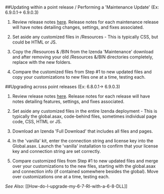##Updating within a point release / Performing a 'Maintenance Update' (Ex: 6.9.0.1-> 6.9.0.3)

1) Review release notes [here](http://wiki.izenda.us/Release-Notes). Release notes for each maintenance release will have notes detailing changes, settings, and fixes associated.

2) Set aside any customized files in /Resources - This is typically CSS, but could be HTML or JS.

3) Copy the /Resources & /BIN from the Izenda 'Maintenance' download and after removing your old /Resources &/BIN directories completely, replace with the new folders.

4) Compare the customized files from Step #1 to new updated files and copy your customizations to new files one at a time, testing each.


##Upgrading across point releases (Ex: 6.8.0.1-> 6.9.0.3)

1) Review release notes [here](http://wiki.izenda.us/Release-Notes). Release notes for each release will have notes detailing features, settings, and fixes associated.

2) Set aside any customized files in the entire Izenda deployment - This is typically the global.asax, code-behind files, sometimes individual page code, CSS, HTML or JS.

3) Download an Izenda 'Full Download' that includes all files and pages.

4) In the 'vanilla' kit, enter the connection string and license key into the Global.asax. Launch the 'vanilla' installation to confirm that your license key and connection string are set correctly.

5) Compare customized files from Step #1 to new updated files and merge over your customizations to the new files, starting with the global.asax and connection info (if contained somewhere besides the global). Move over customizations one at a time, testing each.

_See Also:_
[[How-do-I-upgrade-my-6-7-RI-with-a-6-8-DLL]]